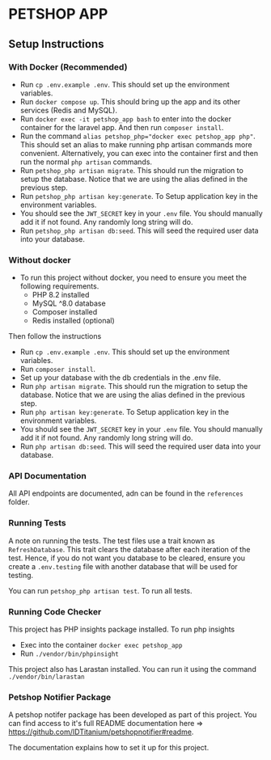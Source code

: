 # PETSHOP APP

## Setup Instructions

### With Docker (Recommended)

- Run `cp .env.example .env`. This should set up the environment variables.
- Run `docker compose up`. This should bring up the app and its other services (Redis and MySQL).
- Run ```docker exec -it petshop_app bash``` to enter into the docker container for the laravel app. And then run `composer install`.
- Run the command `alias petshop_php="docker exec petshop_app php"`. This should set an alias to make running php artisan commands more convenient. Alternatively, you can exec into the container first and then run the normal `php artisan` commands.
- Run `petshop_php artisan migrate`. This should run the migration to setup the database. Notice that we are using the alias defined in the previous step.
- Run `petshop_php artisan key:generate`. To Setup application key in the environment variables.
- You should see the `JWT_SECRET` key in your `.env` file. You should manually add it if not found. Any randomly long string will do.
- Run `petshop_php artisan db:seed`. This will seed the required user data into your database.

### Without docker
- To run this project without docker, you need to ensure you meet the following requirements.
    - PHP 8.2 installed
    - MySQL ^8.0 database
    - Composer installed
    - Redis installed (optional)

Then follow the instructions

- Run `cp .env.example .env`. This should set up the environment variables.
- Run `composer install`.
- Set up your database with the db credentials in the .env file.
- Run `php artisan migrate`. This should run the migration to setup the database. Notice that we are using the alias defined in the previous step.
- Run `php artisan key:generate`. To Setup application key in the environment variables.
- You should see the `JWT_SECRET` key in your `.env` file. You should manually add it if not found. Any randomly long string will do.
- Run `php artisan db:seed`. This will seed the required user data into your database.


### API Documentation
All API endpoints are documented, adn can be found in the `references` folder.


### Running Tests

A note on running the tests. The test files use a trait known as `RefreshDatabase`. This trait clears the database after each iteration of the test. Hence, if you do not want you database to be cleared, ensure you create a `.env.testing` file with another database that will be used for testing.

You can run `petshop_php artisan test`. To run all tests.


### Running Code Checker 

This project has PHP insights package installed. To run php insights
- Exec into the container `docker exec petshop_app`
- Run `./vendor/bin/phpinsight`

This project also has Larastan installed. You can run it using the command `./vendor/bin/larastan`


### Petshop Notifier Package

A petshop notifer package has been developed as part of this project. You can find access to it's full README documentation here => https://github.com/IDTitanium/petshopnotifier#readme. 

The documentation explains how to set it up for this project.
